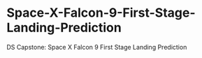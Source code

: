 # Space-X-Falcon-9-First-Stage-Landing-Prediction
DS Capstone: Space X  Falcon 9 First Stage Landing Prediction
